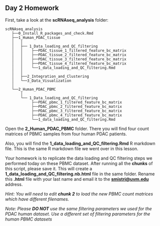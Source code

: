 ## Day 2 Homework
First, take a look at the **scRNAseq_analysis** folder:
    
    scRNAseq_analysis                         
       ├──0_Install_R_packages_and_check.Rmd
       ├──1_Human_PDAC_tissue 
       │   │                                  
       │   ├── 1_Data_loading_and_QC_filtering
       │   │    ├──PDAC_tissue_1_filtered_feature_bc_matrix
       │   │    ├──PDAC_tissue_2_filtered_feature_bc_matrix
       │   │    ├──PDAC_tissue_3_filtered_feature_bc_matrix
       │   │    ├──PDAC_tissue_4_filtered_feature_bc_matrix
       │   │    └──1_data_loading_and_QC_filtering.Rmd
       │   │
       │   ├──2_Integration_and_Clustering    
       │   └──3_Data_Visualization
       │   
       └──2_Human_PDAC_PBMC
           │                                  
           └── 1_Data_loading_and_QC_filtering
                ├──PDAC_pbmc_1_filtered_feature_bc_matrix
                ├──PDAC_pbmc_2_filtered_feature_bc_matrix
                ├──PDAC_pbmc_3_filtered_feature_bc_matrix
                ├──PDAC_pbmc_4_filtered_feature_bc_matrix
                └──1_data_loading_and_QC_filtering.Rmd
                
Open the **2_Human_PDAC_PBMC** folder. There you will find four count matrices of PBMC samples from four human PDAC patients.

Also, you will find the **1_data_loading_and_QC_filtering.Rmd** R markdown file. This is the same R markdown file we went over in this lesson.

Your homework is to replicate the data loading and QC filtering steps we performed today on these PBMC dataset. After running all the **chunks** of this script, please save it. This will create a **1_data_loading_and_QC_filtering.nb.html** file in the same folder. Rename this **.html** file with your last name and email it to the **smistri@uvm.edu** address.

_Hint: You will need to edit **chunk 2** to load the new PBMC count matrices which have different filenames._

_Note: Please **DO NOT** use the same filtering parameters we used for the PDAC human dataset. Use a different set of filtering parameters for the human PBMC datasets_